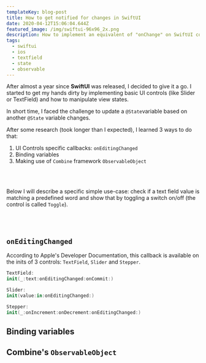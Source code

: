 ```yaml
---
templateKey: blog-post
title: How to get notified for changes in SwiftUI
date: 2020-04-12T15:06:04.644Z
featured_image: /img/swiftui-96x96_2x.png
description: How to implement an equivalent of "onChange" on SwiftUI controls.
tags:
  - swiftui
  - ios
  - textfield
  - state
  - observable
---
```

After almost a year since **SwiftUI** was released, I decided to give it a go. I started to get my hands dirty by implementing basic UI controls (like Slider or TextField) and how to manipulate view states.

In short time, I faced the challenge to update a `@State`variable based on another `@State` variable changes. 

After some research (took longer than I expected), I learned 3 ways to do that:

1. UI Controls specific callbacks: `onEditingChanged`
2. Binding variables
3. Making use of `Combine` framework `ObservableObject`

<br><br>

Below I will describe a specific simple use-case: check if a text field value is matching a predefined word and show that by toggling a switch on/off (the control is called `Toggle`).

<br><br>

## `onEditingChanged`

According to Apple's Developer Documentation, this callback is available on the inits of 3 controls: `TextField`, `Slider` and `Stepper`.

```swift
TextField:
init(_:text:onEditingChanged:onCommit:)
```

```swift
Slider:
init(value:in:onEditingChanged:)
```

```swift
Stepper:
init(_:onIncrement:onDecrement:onEditingChanged:)
```






## Binding variables

## Combine's `ObservableObject`
